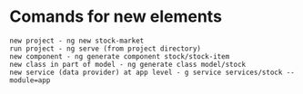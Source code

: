<!-- TITLE: Angular -->
<!-- SUBTITLE: A quick summary of Angular -->

# Comands for new elements
```
new project - ng new stock-market
run project - ng serve (from project directory)
new component - ng generate component stock/stock-item
new class in part of model - ng generate class model/stock
new service (data provider) at app level - g service services/stock --module=app
```
